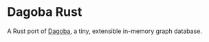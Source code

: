 # Dagoba Rust

A Rust port of [Dagoba](https://github.com/dxnn/dagoba), a tiny, extensible 
in-memory graph database.